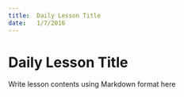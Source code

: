```yaml
---
title:  Daily Lesson Title
date:   1/7/2016
---
```


# Daily Lesson Title

Write lesson contents using Markdown format here